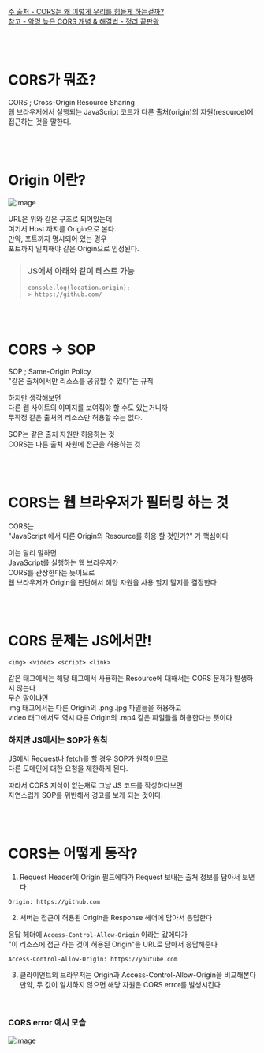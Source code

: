 [주 출처 - CORS는 왜 이렇게 우리를 힘들게 하는걸까?](https://evan-moon.github.io/2020/05/21/about-cors/)  
[참고 - 악명 높은 CORS 개념 & 해결법 - 정리 끝판왕 ](https://inpa.tistory.com/entry/WEB-%F0%9F%93%9A-CORS-%F0%9F%92%AF-%EC%A0%95%EB%A6%AC-%ED%95%B4%EA%B2%B0-%EB%B0%A9%EB%B2%95-%F0%9F%91%8F)  
  
<br><br>
  
# CORS가 뭐죠?  
CORS ; Cross-Origin Resource Sharing  
웹 브라우저에서 실행되는 JavaScript 코드가 
다른 출처(origin)의 자원(resource)에 접근하는 것을 말한다.  
  
<br><br>  
  
# Origin 이란?  
![image](https://user-images.githubusercontent.com/101965836/230424951-ace3dfe7-53d9-4406-b0a7-91603aa9e133.png)  
  
URL은 위와 같은 구조로 되어있는데    
여기서 Host 까지를 Origin으로 본다.   
만약, 포트까지 명시되어 있는 경우  
포트까지 일치해야 같은 Origin으로 인정된다.  
  
> ### JS에서 아래와 같이 테스트 가능  
> ```
> console.log(location.origin);
> > https://github.com/  
> ```
  
<br><br>  
  
# CORS -> SOP  
SOP ; Same-Origin Policy  
"같은 출처에서만 리소스를 공유할 수 있다"는 규칙   
  
하지만 생각해보면  
다른 웹 사이트의 이미지를 보여줘야 할 수도 있는거니까  
무작정 같은 출처의 리소스만 허용할 수는 없다.  
  
SOP는 같은 출처 자원만 허용하는 것  
CORS는 다른 출처 자원에 접근을 허용하는 것  
  
<br><br>  
  
# CORS는 웹 브라우저가 필터링 하는 것  
CORS는   
"JavaScript 에서 다른 Origin의 Resource를 허용 할 것인가?"
가 핵심이다  
  
이는 달리 말하면  
JavaScript를 실행하는 웹 브라우저가  
CORS를 관장한다는 뜻이므로  
웹 브라우저가 Origin을 판단해서 해당 자원을 사용 할지 말지를 결정한다  
  
<br><br>  

# CORS 문제는 JS에서만!  
```
<img> <video> <script> <link>
```
같은 태그에서는 해당 태그에서 사용하는 Resource에 대해서는 CORS 문제가 발생하지 않는다  
무슨 말이냐면  
img 태그에서는 다른 Origin의 .png .jpg 파일들을 허용하고  
video 태그에서도 역시 다른 Origin의 .mp4 같은 파일들을 허용한다는 뜻이다  
  
### 하지만 JS에서는 SOP가 원칙  
JS에서 Request나 fetch를 할 경우 SOP가 원칙이므로  
다른 도메인에 대한 요청을 제한하게 된다.  
  
따라서 CORS 지식이 없는채로 그냥 JS 코드를 작성하다보면    
자연스럽게 SOP를 위반해서 경고를 보게 되는 것이다.  
  
<br><br>  
  
# CORS는 어떻게 동작?  
  
1. Request Header에 Origin 필드에다가 Request 보내는 출처 정보를 담아서 보낸다  
```
Origin: https://github.com
```
    
2. 서버는 접근이 허용된 Origin을 Response 헤더에 담아서 응답한다  
   
응답 헤더에 <code>Access-Control-Allow-Origin</code> 이라는 값에다가  
"이 리소스에 접근 하는 것이 허용된 Origin"을 URL로 담아서 응답해준다  
```
Access-Control-Allow-Origin: https://youtube.com
```
  
3. 클라이언트의 브라우저는 Origin과 Access-Control-Allow-Origin을 비교해본다  
만약, 두 값이 일치하지 않으면 해당 자원은 CORS error를 발생시킨다  

<br>  
  
### CORS error 예시 모습  
![image](https://user-images.githubusercontent.com/101965836/230446399-b13cbb15-5449-4e17-8e92-deda1158dcfe.png)
  
